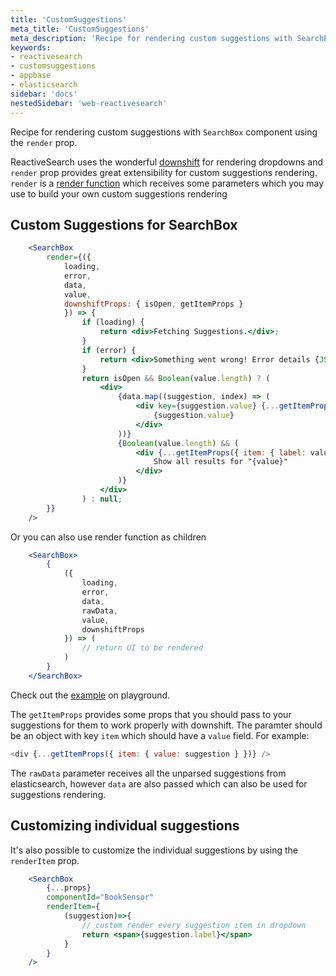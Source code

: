 ```yaml
---
title: 'CustomSuggestions'
meta_title: 'CustomSuggestions'
meta_description: 'Recipe for rendering custom suggestions with SearchBox component using the render and renderItem props.'
keywords:
- reactivesearch
- customsuggestions
- appbase
- elasticsearch
sidebar: 'docs'
nestedSidebar: 'web-reactivesearch'
---
```


Recipe for rendering custom suggestions with `SearchBox` component using the `render` prop.

ReactiveSearch uses the wonderful [downshift](https://github.com/paypal/downshift) for rendering dropdowns and `render` prop provides great extensibility for custom suggestions rendering. `render` is a [render function](https://reactjs.org/docs/render-props.html) which receives some parameters which you may use to build your own custom suggestions rendering

## Custom Suggestions for SearchBox

```jsx
    <SearchBox
        render={({ 
            loading, 
            error, 
            data, 
            value, 
            downshiftProps: { isOpen, getItemProps } 
            }) => {
                if (loading) {
                    return <div>Fetching Suggestions.</div>;
                }
                if (error) {
                    return <div>Something went wrong! Error details {JSON.stringify(error)}</div>;
                }
                return isOpen && Boolean(value.length) ? (
                    <div>
                        {data.map((suggestion, index) => (
                            <div key={suggestion.value} {...getItemProps({ item: suggestion })}>
                                {suggestion.value}
                            </div>
                        ))}
                        {Boolean(value.length) && (
                            <div {...getItemProps({ item: { label: value, value: value } })}>
                                Show all results for "{value}"
                            </div>
                        )}
                    </div>
                ) : null;
        }}
    />
```

Or you can also use render function as children

```jsx
    <SearchBox>
        {
            ({
                loading,
                error,
                data,
                rawData,
                value,
                downshiftProps
            }) => (
                // return UI to be rendered
            )
        }
    </SearchBox>
```

Check out the [example](https://opensource.appbase.io/playground/?path=/story/search-components-searchbox--with-custom-renderer) on playground.

The `getItemProps` provides some props that you should pass to your suggestions for them to work properly with downshift. The paramter should be an object with key `item` which should have a `value` field. For example:

```js
<div {...getItemProps({ item: { value: suggestion } })} />
```

The `rawData` parameter receives all the unparsed suggestions from elasticsearch, however `data` are also passed which can also be used for suggestions rendering.


## Customizing individual suggestions

It's also possible to customize the individual suggestions by using the `renderItem` prop.

```jsx
    <SearchBox
        {...props}
        componentId="BookSensor"
        renderItem={
            (suggestion)=>{
                // custom render every suggestion item in dropdown
                return <span>{suggestion.label}</span> 
            }
        }
    />
```